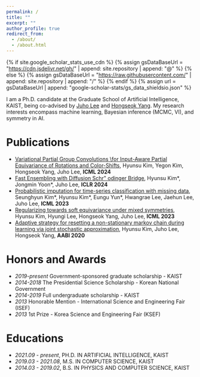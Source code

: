 ```yaml
---
permalink: /
title: ""
excerpt: ""
author_profile: true
redirect_from: 
  - /about/
  - /about.html
---
```


{% if site.google_scholar_stats_use_cdn %}
{% assign gsDataBaseUrl = "https://cdn.jsdelivr.net/gh/" | append: site.repository | append: "@" %}
{% else %}
{% assign gsDataBaseUrl = "https://raw.githubusercontent.com/" | append: site.repository | append: "/" %}
{% endif %}
{% assign url = gsDataBaseUrl | append: "google-scholar-stats/gs_data_shieldsio.json" %}

<span class='anchor' id='about-me'></span>

I am a Ph.D. candidate at the Graduate School of Artificial Intelligence, KAIST, being co-advised by [Juho Lee](https://juho-lee.github.io/) and [Hongseok Yang](https://sites.google.com/view/hongseokyang/home). My research interests encompass machine learning, Bayesian inference (MCMC, VI), and symmetry in AI.

# Publications 

- [Variational Partial Group Convolutions \\for Input-Aware Partial Equivariance of Rotations and Color-Shifts](https://icml.cc/Conferences/2024), Hyunsu Kim, Yegon Kim, Hongseok Yang, Juho Lee, **ICML 2024**
- [Fast Ensembling with Diffusion Schr\" odinger Bridge](https://arxiv.org/abs/2404.15814), Hyunsu Kim\*, Jongmin Yoon\*, Juho Lee, **ICLR 2024**
- [Probabilistic imputation for time-series classification with missing data](https://arxiv.org/abs/2308.06738), Seunghyun Kim\*, Hyunsu Kim\*, Eungu Yun\*, Hwangrae Lee, Jaehun Lee, Juho Lee, **ICML 2023**
- [Regularizing towards soft equivariance under mixed symmetries](https://arxiv.org/abs/2306.00356), Hyunsu Kim, Hyungi Lee, Hongseok Yang, Juho Lee, **ICML 2023**
- [Adaptive strategy for resetting a non-stationary markov chain during learning via joint stochastic approximation](https://openreview.net/pdf?id=fuHh4CC3-5Z), Hyunsu Kim, Juho Lee, Hongseok Yang, **AABI 2020**

# Honors and Awards
- *2019-present* Government-sponsored graduate scholarship - KAIST
- *2014-2018* The Presidential Science Scholarship - Korean National Government
- *2014-2019* Full undergraduate scholarship - KAIST
- *2013* Honorable Mention - International Science and Engineering Fair (ISEF)
- *2013* 1st Prize - Korea Science and Engineering Fair (KSEF) 

# Educations
- *2021.09 - present*, PH.D. IN ARTIFICIAL INTELLIGENCE, KAIST
- *2019.03 - 2021.08*, M.S. IN COMPUTER SCIENCE, KAIST
- *2014.03 - 2019.02*, B.S. IN PHYSICS AND COMPUTER SCIENCE, KAIST